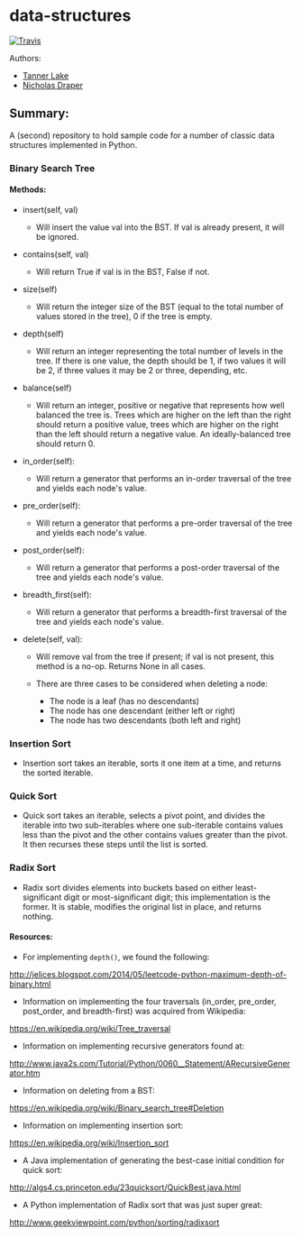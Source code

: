 # data-structures

[![Travis](https://travis-ci.org/tlake/data-structures-mk2.svg)](https://travis-ci.org/tlake/data-structures-mk2.svg)

Authors:

- [Tanner Lake](https://github.com/tlake)
- [Nicholas Draper](https://github.com/ndraper2)

## Summary:
A (second) repository to hold sample code for a number of classic data structures implemented in Python.


### Binary Search Tree


#### Methods:

- insert(self, val)
    * Will insert the value val into the BST.  If val is already present, it
    will be ignored.

- contains(self, val)
    * Will return True if val is in the BST, False if not.

- size(self)
    * Will return the integer size of the BST (equal to the total number of
    values stored in the
    tree), 0 if the tree is empty.

- depth(self)
    * Will return an integer representing the total number of levels in the
    tree. If there is one value, the depth should be 1, if two values it will
    be 2, if three values it may be 2 or three, depending, etc.

- balance(self)
    * Will return an integer, positive or negative that represents how well
    balanced the tree is. Trees which are higher on the left than the right
    should return a positive value, trees which are higher on the right than
    the left should return a negative value.  An ideally-balanced tree should
    return 0.

- in_order(self):
    * Will return a generator that performs an in-order traversal of the tree
    and yields each node's value.

- pre_order(self):
    * Will return a generator that performs a pre-order traversal of the tree
    and yields each node's value.

- post_order(self):
    * Will return a generator that performs a post-order traversal of the tree
    and yields each node's value.

- breadth_first(self):
    * Will return a generator that performs a breadth-first traversal of the
    tree and yields each node's value.

- delete(self, val):
    * Will remove val from the tree if present; if val is not present, this
    method is a no-op. Returns None in all cases.

    * There are three cases to be considered when deleting a node:
        - The node is a leaf (has no descendants)
        - The node has one descendant (either left or right)
        - The node has two descendants (both left and right)

### Insertion Sort

- Insertion sort takes an iterable, sorts it one item at a time, and returns the sorted iterable.

### Quick Sort

- Quick sort takes an iterable, selects a pivot point, and divides the iterable
into two sub-iterables where one sub-iterable contains values less than the
pivot and the other contains values greater than the pivot. It then recurses
these steps until the list is sorted.

### Radix Sort

- Radix sort divides elements into buckets based on either least-significant
digit or most-significant digit; this implementation is the former. It is
stable, modifies the original list in place, and returns nothing.


#### Resources:

- For implementing `depth()`, we found the following:

http://jelices.blogspot.com/2014/05/leetcode-python-maximum-depth-of-binary.html

- Information on implementing the four traversals (in_order, pre_order,
post_order, and breadth-first) was acquired from Wikipedia:

https://en.wikipedia.org/wiki/Tree_traversal

- Information on implementing recursive generators found at:

http://www.java2s.com/Tutorial/Python/0060__Statement/ARecursiveGenerator.htm

- Information on deleting from a BST:

https://en.wikipedia.org/wiki/Binary_search_tree#Deletion

- Information on implementing insertion sort:

https://en.wikipedia.org/wiki/Insertion_sort

- A Java implementation of generating the best-case initial condition for
quick sort:

http://algs4.cs.princeton.edu/23quicksort/QuickBest.java.html

- A Python implementation of Radix sort that was just super great:

http://www.geekviewpoint.com/python/sorting/radixsort
